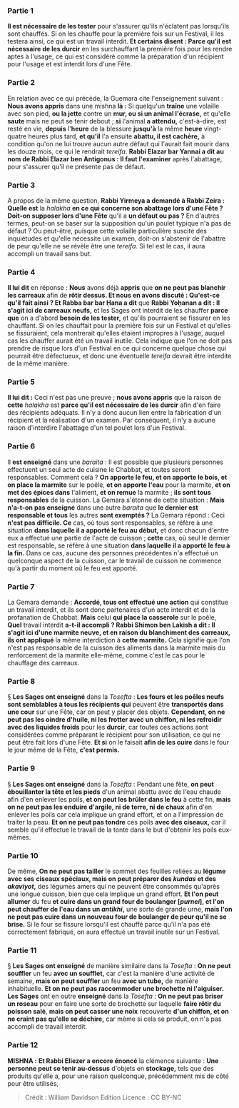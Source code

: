 
### Partie 1
<b>Il est nécessaire de les tester</b> pour s'assurer qu'ils n'éclatent pas lorsqu'ils sont chauffés. Si on les chauffe pour la première fois sur un Festival, il les testera ainsi, ce qui est un travail interdit. <b>Et certains disent : Parce qu'il est nécessaire de les durcir</b> en les surchauffant la première fois pour les rendre aptes à l'usage, ce qui est considéré comme la préparation d'un récipient pour l'usage et est interdit lors d'une Fête.

### Partie 2
En relation avec ce qui précède, la Guemara cite l'enseignement suivant : <b>Nous avons appris</b> dans une mishna <b>là :</b> Si quelqu'un <b>traîne</b> une volaille avec son pied, <b>ou la jette</b> contre un <b>mur, ou si un animal l'écrase,</b> et qu'elle <b>saute</b> mais ne peut se tenir debout ; <b>si</b> l'animal <b>a attendu,</b> c'est-à-dire, est resté en vie, <b>depuis</b> l'<b>heure</b> de la blessure <b>jusqu'à</b> la même <b>heure</b> vingt-quatre heures plus tard, <b>et qu'il</b> l'a ensuite <b>abattu, il est cachère,</b> à condition qu'on ne lui trouve aucun autre défaut qui l'aurait fait mourir dans les douze mois, ce qui le rendrait <i>tereifa</i>. <b>Rabbi Elazar bar Yannai a dit au nom de Rabbi Elazar ben Antigonus : Il faut l'examiner</b> après l'abattage, pour s'assurer qu'il ne présente pas de défaut.

### Partie 3
A propos de la même question, <b>Rabbi Yirmeya a demandé à Rabbi Zeira : Quelle est</b> la <i>halakha</i> <b>en ce qui concerne son abattage lors d'une Fête ? Doit-on supposer lors d'une Fête</b> qu'il a <b>un défaut ou pas ?</b> En d'autres termes, peut-on se baser sur la supposition qu'un poulet typique n'a pas de défaut ? Ou peut-être, puisque cette volaille particulière suscite des inquiétudes et qu'elle nécessite un examen, doit-on s'abstenir de l'abattre de peur qu'elle ne se révèle être une <i>tereifa</i>. Si tel est le cas, il aura accompli un travail sans but.

### Partie 4
<b>Il lui dit</b> en réponse : <b>Nous</b> avons déjà <b>appris</b> que <b>on ne peut pas blanchir les carreaux</b> afin de <b>rôtir dessus. Et nous en avons discuté : Qu'est-ce qu'il</b> <b>fait ainsi ? Et Rabba bar bar Ḥana a dit</b> que <b>Rabbi Yoḥanan a dit : Il s'agit ici de carreaux neufs,</b> et les Sages ont interdit de les chauffer <b>parce que</b> on a d'abord <b>besoin de les tester,</b> et qu'ils pourraient se fissurer en les chauffant. Si on les chauffait pour la première fois sur un Festival et qu'elles se fissuraient, cela montrerait qu'elles étaient impropres à l'usage, auquel cas les chauffer aurait été un travail inutile. Cela indique que l'on ne doit pas prendre de risque lors d'un Festival en ce qui concerne quelque chose qui pourrait être défectueux, et donc une éventuelle <i>tereifa</i> devrait être interdite de la même manière.

### Partie 5
<b>Il lui dit :</b> Ceci n'est pas une preuve ; <b>nous avons appris</b> que la raison de <b>cette</b> <i>halakha</i> est <b>parce qu'il est nécessaire de les durcir</b> afin d'en faire des récipients adéquats. Il n'y a donc aucun lien entre la fabrication d'un récipient et la réalisation d'un examen. Par conséquent, il n'y a aucune raison d'interdire l'abattage d'un tel poulet lors d'un Festival.

### Partie 6
Il <b>est enseigné</b> dans une <i>baraita</i> : Il est possible que plusieurs personnes effectuent un seul acte de cuisine le Chabbat, et toutes seront responsables. Comment cela ? <b>On apporte le feu, et on apporte le bois, et on place la marmite</b> sur le poêle, <b>et on apporte l'eau</b> pour la marmite, <b>et on met des épices dans</b> l'aliment, <b>et on remue</b> la marmite ; <b>ils sont tous responsables</b> de la cuisson. La Gemara s'étonne de cette situation : <b>Mais n'a-t-on pas enseigné</b> dans une autre <i>baraita</i> que <b>le dernier est responsable et tous</b> les autres <b>sont exemptés ?</b> La Gemara répond : Ceci <b>n'est pas difficile. Ce</b> cas, où tous sont responsables, se réfère à une situation <b>dans laquelle il a apporté le feu au début,</b> et donc chacun d'entre eux a effectué une partie de l'acte de cuisson ; <b>cette</b> cas, où seul le dernier est responsable, se réfère à une situation <b>dans laquelle il a apporté le feu à la fin.</b> Dans ce cas, aucune des personnes précédentes n'a effectué un quelconque aspect de la cuisson, car le travail de cuisson ne commence qu'à partir du moment où le feu est apporté.

### Partie 7
La Gemara demande : <b>Accordé, tous ont effectué une action</b> qui constitue un travail interdit, et ils sont donc partenaires d'un acte interdit et de la profanation de Chabbat. <b>Mais</b> celui <b>qui place la casserole</b> sur le poêle, <b>Quel</b> travail interdit <b>a-t-il accompli ? Rabbi Shimon ben Lakish a dit : Il s'agit ici d'une marmite neuve, et en raison du blanchiment des carreaux, ils ont appliqué</b> la même interdiction à <b>cette marmite.</b> Cela signifie que l'on n'est pas responsable de la cuisson des aliments dans la marmite mais du renforcement de la marmite elle-même, comme c'est le cas pour le chauffage des carreaux.

### Partie 8
§ <b>Les Sages ont enseigné</b> dans la <i>Tosefta</i> : <b>Les fours et les poêles neufs sont semblables à tous les récipients qui</b> peuvent être <b>transportés dans une cour</b> sur une Fête, car on peut y placer des objets. <b>Cependant, on ne peut pas les oindre d'huile, ni les frotter avec un chiffon, ni les refroidir avec des liquides froids</b> pour les <b>durcir</b>, car toutes ces actions sont considérées comme préparant le récipient pour son utilisation, ce qui ne peut être fait lors d'une Fête. <b>Et si</b> on le faisait <b>afin de les cuire</b> dans le four le jour même de la Fête, <b>c'est permis.</b>

### Partie 9
§ <b>Les Sages ont enseigné</b> dans la <i>Tosefta</i> : Pendant une fête, <b>on peut ébouillanter la tête et les pieds</b> d'un animal abattu avec de l'eau chaude afin d'en enlever les poils, <b>et on peut les brûler dans le feu</b> à cette fin, <b>mais on ne peut pas les enduire d'argile, ni de terre, ni de chaux</b> afin d'en enlever les poils car cela implique un grand effort, et on a l'impression de traiter la peau. <b>Et on ne peut pas tondre</b> ces poils <b>avec des ciseaux,</b> car il semble qu'il effectue le travail de la tonte dans le but d'obtenir les poils eux-mêmes.

### Partie 10
De même, <b>On ne peut pas tailler</b> le sommet des feuilles reliées au <b>légume avec ses</b> <b>ciseaux spéciaux, mais on peut préparer des <i>kundas</i> et des <i>akaviyot</i>,</b> des légumes amers qui ne peuvent être consommés qu'après une longue cuisson, bien que cela implique un grand effort. <b>Et l'on peut allumer</b> du feu <b>et cuire dans un grand four de boulanger [<i>purnei</i>], et l'on peut chauffer de l'eau dans un <i>antikhi</i>,</b> une sorte de grande urne, <b>mais l'on ne peut pas cuire dans un nouveau four de boulanger de peur qu'il ne se brise.</b> Si le four se fissure lorsqu'il est chauffé parce qu'il n'a pas été correctement fabriqué, on aura effectué un travail inutile sur un Festival.

### Partie 11
§ <b>Les Sages ont enseigné</b> de manière similaire dans la <i>Tosefta</i> : <b>On ne peut souffler</b> un feu <b>avec un soufflet,</b> car c'est la manière d'une activité de semaine, <b>mais on peut souffler</b> un feu <b>avec un tube,</b> de manière inhabituelle. <b>Et on ne peut pas raccommoder une brochette ni l'aiguiser. Les Sages</b> ont en outre <b>enseigné</b> dans la <i>Tosefta</i> : <b>On ne peut pas briser un roseau</b> pour en faire une sorte de brochette sur laquelle <b>faire rôtir du poisson salé</b>, <b>mais on peut casser une noix</b> recouverte <b>d'un chiffon, et on ne craint pas qu'elle se déchire,</b> car même si cela se produit, on n'a pas accompli de travail interdit.

### Partie 12
<strong>MISHNA :</strong> <b>Et Rabbi Eliezer a encore énoncé</b> la clémence suivante : <b>Une personne peut se tenir au-dessus</b> d'objets en <b>stockage,</b> tels que des produits qu'elle a, pour une raison quelconque, précédemment mis de côté pour être utilisés,

>Crédit : William Davidson Edition
>Licence : CC BY-NC